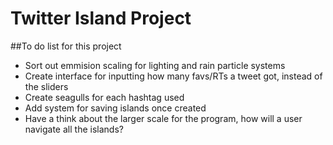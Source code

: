 # Twitter Island Project

##To do list for this project

- Sort out emmision scaling for lighting and rain particle systems
- Create interface for inputting how many favs/RTs a tweet got, instead of the sliders
- Create seagulls for each hashtag used
- Add system for saving islands once created
- Have a think about the larger scale for the program, how will a user navigate all the islands?



